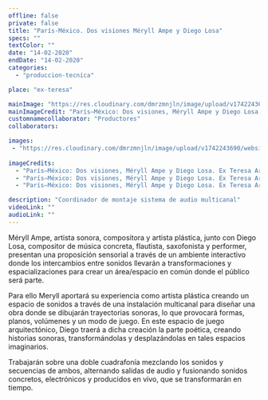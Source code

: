```yaml
---
offline: false
private: false
title: "París-México. Dos visiones Méryll Ampe y Diego Losa"
specs: ""
textColor: ""
date: "14-02-2020"  
endDate: "14-02-2020"
categories:  
  - "produccion-tecnica"

place: "ex-teresa"

mainImage: "https://res.cloudinary.com/dmrzmnjln/image/upload/v1742243690/website/projects/produccion-tecnica/u6k2xylirrv1iazlgsc4.jpg"
mainImageCredit: "París–México: Dos visiones, Méryll Ampe y Diego Losa. Ex Teresa Arte Actual, Ciudad de México, 2020. Fotografía: Josué Martínez."
customnamecollaborator: "Productores"
collaborators:

images:
 - "https://res.cloudinary.com/dmrzmnjln/image/upload/v1742243690/website/projects/produccion-tecnica/vfyuuacd5f3vaz9q528t.jpg"
 
imageCredits:
  - "París–México: Dos visiones, Méryll Ampe y Diego Losa. Ex Teresa Arte Actual, Ciudad de México, 2020. Fotografía: Josué Martínez."
  - "París–México: Dos visiones, Méryll Ampe y Diego Losa. Ex Teresa Arte Actual, Ciudad de México, 2020. Fotografía: Josué Martínez."
  - "París–México: Dos visiones, Méryll Ampe y Diego Losa. Ex Teresa Arte Actual, Ciudad de México, 2020. Fotografía: Josué Martínez."

description: "Coordinador de montaje sistema de audio multicanal"
videoLink: ""
audioLink: ""
---
```


Méryll Ampe, artista sonora, compositora y artista plástica, junto con Diego Losa, compositor de música concreta, flautista, saxofonista y performer, presentan una proposición sensorial a través de un ambiente interactivo donde los intercambios entre sonidos llevarán a transformaciones y espacializaciones para crear un área/espacio en común donde el público será parte.

Para ello Meryll aportará su experiencia como artista plástica creando un espacio de sonidos a través de una instalación multicanal para diseñar una obra donde se dibujarán trayectorias sonoras, lo que provocará formas, planos, volúmenes y un modo de juego. En este espacio de juego arquitectónico, Diego traerá a dicha creación la parte poética, creando historias sonoras, transformándolas y desplazándolas en tales espacios imaginarios.

Trabajarán sobre una doble cuadrafonía mezclando los sonidos y secuencias de ambos, alternando salidas de audio y fusionando sonidos concretos, electrónicos y producidos en vivo, que se transformarán en tiempo.